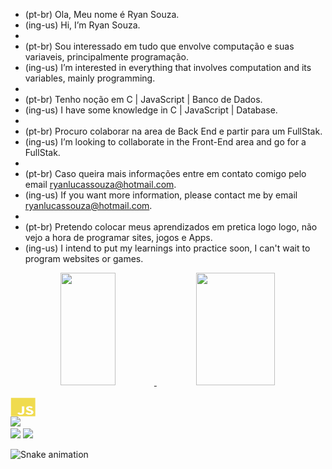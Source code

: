 -  (pt-br) Ola, Meu nome é Ryan Souza.
-  (ing-us) Hi, I’m Ryan Souza.
-  
-  (pt-br) Sou interessado em tudo que envolve computação e suas variaveis, principalmente programação.
-  (ing-us) I’m interested in everything that involves computation and its variables, mainly programming.
-  
-  (pt-br) Tenho noção em C | JavaScript | Banco de Dados.
-  (ing-us) I have some knowledge in C | JavaScript | Database.
-  
-  (pt-br) Procuro colaborar na area de Back End e partir para um FullStak.
-  (ing-us) I’m looking to collaborate in the Front-End area and go for a FullStak.
-  
-  (pt-br) Caso queira mais informações entre em contato comigo pelo email ryanlucassouza@hotmail.com.
-  (ing-us) If you want more information, please contact me by email ryanlucassouza@hotmail.com.
-
- (pt-br) Pretendo colocar meus aprendizados em pretica logo logo, não vejo a hora de programar sites, jogos e Apps.
- (ing-us) I intend to put my learnings into practice soon, I can't wait to program websites or games.

<div align="center">
  <a href="https://github.com/Souza-Ryan">
  <img height="180em" src="https://github-readme-stats.vercel.app/api?username=Souza-Ryan&show_icons=true&theme=dark&include_all_commits=true&count_private=true" <img width="42%" src="link">
  <img height="180em" src="https://github-readme-stats.vercel.app/api/top-langs/?username=Souza-Ryan&layout=compact&langs_count=7&theme=dark" <img width="50%" src="link">
</div>
<div style="display: inline_block"><br>
  <img align="center" alt="Ryan-Js" height="30" width="40" src="https://raw.githubusercontent.com/devicons/devicon/master/icons/javascript/javascript-plain.svg">
  <isrc="https://media.discordapp.net/attachments/639956127056134178/890373478988013628/Publicacoes_Instagram_1_1.png?width=676&height=676">
</div>
  <img heigth="100em" src='https://avataaars.io/?avatarStyle=Circle&topType=ShortHairShortCurly&accessoriesType=Round&hairColor=BrownDark&facialHairType=Blank&clotheType=Hoodie&clotheColor=Black&eyeType=WinkWacky&eyebrowType=DefaultNatural&mouthType=Twinkle&skinColor=Light'
/>
 
<div> 
  <a href="https://www.instagram.com/ryan_lucas321/" target="_blank"><img src="https://img.shields.io/badge/-Instagram-%23E4405F?style=for-the-badge&logo=instagram&logoColor=white" target="_blank"></a>
  <a href="https://www.linkedin.com/in/ryan-souza-077131223/" target="_blank"><img src="https://img.shields.io/badge/-LinkedIn-%230077B5?style=for-the-badge&logo=linkedin&logoColor=white" target="_blank"></a> 
 
  ![Snake animation](https://github.com/Souza-Ryan/Souza-Ryan/blob/output/github-contribution-grid-snake.svg)
 
</div>
